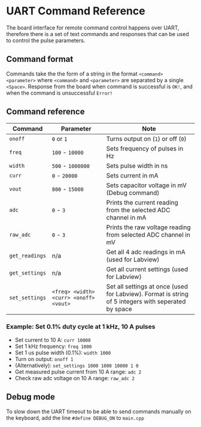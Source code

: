 # UART Command Reference

The board interface for remote command control happens over UART, therefore there is a set of text commands and responses that can be used to control the pulse parameters.  

## Command format
Commands take the the form of a string in the format `<command> <parameter>` where `<command>` and `<parameter>` are separated by a single `<Space>`.  Response from the board when command is successful is `OK!`, and when the command is unsuccessful `Error!`

## Command reference
| Command | Parameter | Note | 
| ------- | --------- | ---- | 
| `onoff` | `0` or `1` |  Turns output on (`1`) or off (`0`) | 
| `freq` |  `100` - `10000` | Sets frequency of pulses in Hz | 
| `width` | `500` - `1000000` | Sets pulse width in ns | 
| `curr` | `0` - `20000` | Sets current in mA | 
| `vout` | `800` - `15000` | Sets capacitor voltage in mV (Debug command) |
| `adc` | `0` - `3`| Prints the current reading from the selected ADC channel in mA | 
| `raw_adc` | `0` - `3` | Prints the raw voltage reading from selected ADC channel in mV |
| `get_readings` | n/a | Get all 4 adc readings in mA (used for Labview) | 
| `get_settings` | n/a | Get all current settings (used for Labview) | 
| `set_settings` | `<freq> <width> <curr> <onoff> <vout>` | Set all settings at once (used for Labview). Format is string of 5 integers with seperated by space |  

### Example: Set 0.1% duty cycle at 1 kHz, 10 A pulses 
- Set current to 10 A: `curr 10000`   
- Set 1 kHz frequency: `freq 1000`
- Set 1 us pulse width (0.1%): `width 1000` 
- Turn on output: `onoff 1` 
- (Alternatively): `set_settings 1000 1000 10000 1 0`
- Get measured pulse current from 10 A range: `adc 2` 
- Check raw adc voltage on 10 A range: `raw_adc 2`

## Debug mode
To slow down the UART timeout to be able to send commands manually on the keyboard,
add the line `#define DEBUG_ON` to `main.cpp`